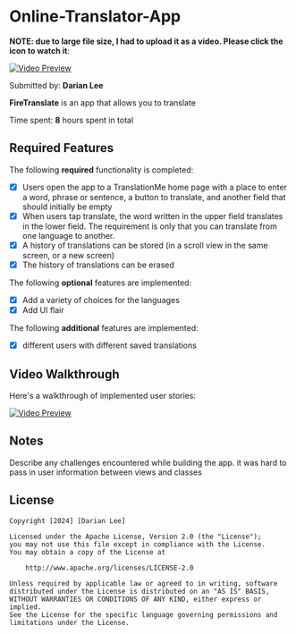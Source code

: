 # Online-Translator-App

**NOTE: due to large file size, I had to upload it as a video. Please click the icon to watch it**:

[![Video Preview](https://img.youtube.com/vi/mM2eXIuBv8Q/0.jpg)](https://www.youtube.com/watch?v=mM2eXIuBv8Q)



Submitted by: **Darian Lee**

**FireTranslate** is an app that allows you to translate

Time spent: **8** hours spent in total

## Required Features

The following **required** functionality is completed:

- [X] Users open the app to a TranslationMe home page with a place to enter a word, phrase or sentence, a button to translate, and another field that should initially be empty
- [X] When users tap translate, the word written in the upper field translates in the lower field. The requirement is only that you can translate from one language to another.
- [X] A history of translations can be stored (in a scroll view in the same screen, or a new screen)
- [X] The history of translations can be erased
 
The following **optional** features are implemented:

- [X] Add a variety of choices for the languages
- [X] Add UI flair

The following **additional** features are implemented:

- [X] different users with different saved translations

## Video Walkthrough

Here's a walkthrough of implemented user stories:

[![Video Preview](https://img.youtube.com/vi/mM2eXIuBv8Q/0.jpg)](https://www.youtube.com/watch?v=mM2eXIuBv8Q)

## Notes

Describe any challenges encountered while building the app.
it was hard to pass in user information between views and classes 

## License

    Copyright [2024] [Darian Lee]

    Licensed under the Apache License, Version 2.0 (the "License");
    you may not use this file except in compliance with the License.
    You may obtain a copy of the License at

        http://www.apache.org/licenses/LICENSE-2.0

    Unless required by applicable law or agreed to in writing, software
    distributed under the License is distributed on an "AS IS" BASIS,
    WITHOUT WARRANTIES OR CONDITIONS OF ANY KIND, either express or implied.
    See the License for the specific language governing permissions and
    limitations under the License.
